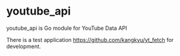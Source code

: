 # youtube_api

youtube_api is Go module for YouTube Data API

There is a test application https://github.com/kangkyu/yt_fetch for development.
